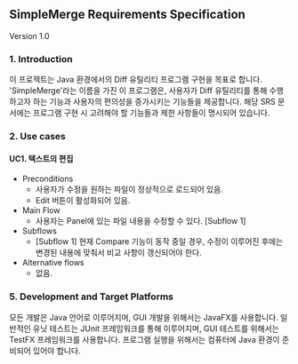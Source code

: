 ## SimpleMerge Requirements Specification
Version 1.0

### 1. Introduction
이 프로젝트는 Java 환경에서의 Diff 유틸리티 프로그램 구현을 목표로 합니다. 'SimpleMerge'라는 이름을 가진 이 프로그램은, 사용자가 Diff 유틸리티를 통해 수행하고자 하는 기능과 사용자의 편의성을 증가시키는 기능들을 제공합니다. 해당 SRS 문서에는 프로그램 구현 시 고려해야 할 기능들과 제한 사항들이 명시되어 있습니다.

### 2. Use cases
#### UC1. 텍스트의 편집
- Preconditions
    - 사용자가 수정을 원하는 파일이 정상적으로 로드되어 있음. 
    - Edit 버튼이 활성화되어 있음.
- Main Flow
    - 사용자는 Panel에 있는 파일 내용을 수정할 수 있다. [Subflow 1]
- Subflows
    - [Subflow 1] 현재 Compare 기능이 동작 중일 경우, 수정이 이루어진 후에는 변경된 내용에 맞춰서 비교 사항이 갱신되어야 한다.
- Alternative flows
    - 없음.


### 5. Development and Target Platforms
모든 개발은 Java 언어로 이루어지며, GUI 개발을 위해서는 JavaFX를 사용합니다.
일반적인 유닛 테스트는 JUnit 프레임워크를 통해 이루어지며, GUI 테스트를 위해서는 TestFX 프레임워크를 사용합니다.
프로그램 실행을 위해서는 컴퓨터에 Java 환경이 준비되어 있어야 합니다.
